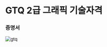 # GTQ 2급 그래픽 기술자격

### 증명서

![gtq](https://user-images.githubusercontent.com/17943248/102708514-29bc0a80-42e7-11eb-86a9-ae8119fd1f98.png)
